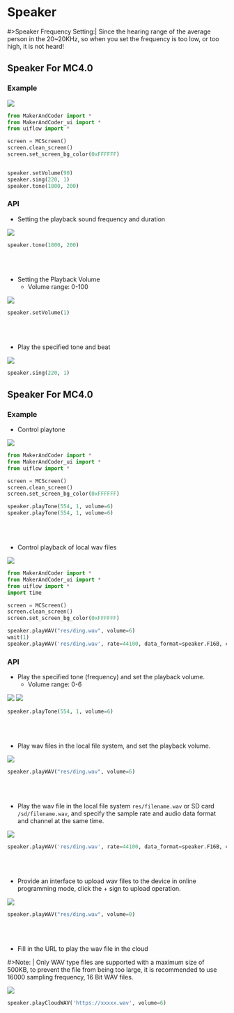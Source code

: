 # Speaker

#>Speaker Frequency Setting:| Since the hearing range of the average person in the 20~20KHz, so when you set the frequency is too low, or too high, it is not heard!

## Speaker For MC4.0

### Example

<img class="blockly_svg" src="https://makerandcoder.com/MCLab/blockly/hardwares/speaker/uiflow_block_speaker_example.svg"> 


```python
from MakerAndCoder import *
from MakerAndCoder_ui import *
from uiflow import *

screen = MCScreen()
screen.clean_screen()
screen.set_screen_bg_color(0xFFFFFF)


speaker.setVolume(90)
speaker.sing(220, 1)
speaker.tone(1800, 200)
```

### API
- Setting the playback sound frequency and duration
<img class="blockly_svg" src="https://makerandcoder.com/MCLab/blockly/hardwares/speaker/uiflow_block_speaker.svg"> 

```python
speaker.tone(1800, 200)
```



<br><br>
- Setting the Playback Volume
  - Volume range: 0-100
<img class="blockly_svg" src="https://makerandcoder.com/MCLab/blockly/hardwares/speaker/uiflow_block_speaker_volume.svg"> 

```python
speaker.setVolume(1)
```



<br><br>
- Play the specified tone and beat

<img class="blockly_svg" src="https://makerandcoder.com/MCLab/blockly/hardwares/speaker/uiflow_block_speaker_tone.svg"> 

```python
speaker.sing(220, 1)
```



## Speaker For MC4.0

### Example

- Control playtone

<img class="blockly_svg" src="https://makerandcoder.com/MCLab/blockly/hardwares/speaker/uiflow_block_core2_speaker_play_tone_example.svg"> 

```python
from MakerAndCoder import *
from MakerAndCoder_ui import *
from uiflow import *

screen = MCScreen()
screen.clean_screen()
screen.set_screen_bg_color(0xFFFFFF)

speaker.playTone(554, 1, volume=6)
speaker.playTone(554, 1, volume=6)
```

<br><br>
- Control playback of local wav files

<img class="blockly_svg" src="https://makerandcoder.com/MCLab/blockly/hardwares/speaker/uiflow_block_core2_speaker_play_local_wav_example.svg"> 

```python
from MakerAndCoder import *
from MakerAndCoder_ui import *
from uiflow import *
import time

screen = MCScreen()
screen.clean_screen()
screen.set_screen_bg_color(0xFFFFFF)

speaker.playWAV("res/ding.wav", volume=6)
wait(1)
speaker.playWAV('res/ding.wav', rate=44100, data_format=speaker.F16B, channel=speaker.CHN_LR, volume=6)
```


### API

- Play the specified tone (frequency) and set the playback volume.
  - Volume range: 0-6
<img class="blockly_svg" src="https://makerandcoder.com/MCLab/blockly/hardwares/speaker/uiflow_block_core2_speaker_play_freq.svg"> 

<img class="blockly_svg" src="https://makerandcoder.com/MCLab/blockly/hardwares/speaker/uiflow_block_core2_speaker_play_tone.svg"> 


```python
speaker.playTone(554, 1, volume=6)
```


<br><br>
- Play wav files in the local file system, and set the playback volume.
<img class="blockly_svg" src="https://makerandcoder.com/MCLab/blockly/hardwares/speaker/uiflow_block_core2_speaker_play_wav_file.svg"> 

```python
speaker.playWAV("res/ding.wav", volume=6)
```


<br><br>
- Play the wav file in the local file system `res/filename.wav` or SD card `/sd/filename.wav`, and specify the sample rate and audio data format and channel at the same time.
<img class="blockly_svg" src="https://makerandcoder.com/MCLab/blockly/hardwares/speaker/uiflow_block_core2_speaker_play_local_wav_file_path.svg"> 

```python
speaker.playWAV('res/ding.wav', rate=44100, data_format=speaker.F16B, channel=speaker.CHN_LR, volume=6)
```


<br><br>
- Provide an interface to upload wav files to the device in online programming mode, click the + sign to upload operation.
<img class="blockly_svg" src="https://makerandcoder.com/MCLab/blockly/hardwares/speaker/uiflow_block_core2_speaker_play_upload_wav_file.svg"> 

```python
speaker.playWAV("res/ding.wav", volume=0)
```




<br><br>
- Fill in the URL to play the wav file in the cloud

#>Note: | Only WAV type files are supported with a maximum size of 500KB, to prevent the file from being too large, it is recommended to use 16000 sampling frequency, 16 Bit WAV files.

<img class="blockly_svg" src="https://makerandcoder.com/MCLab/blockly/hardwares/speaker/uiflow_block_core2_speaker_play_url_wav_file.svg"> 

```python
speaker.playCloudWAV('https://xxxxx.wav', volume=6)
```




